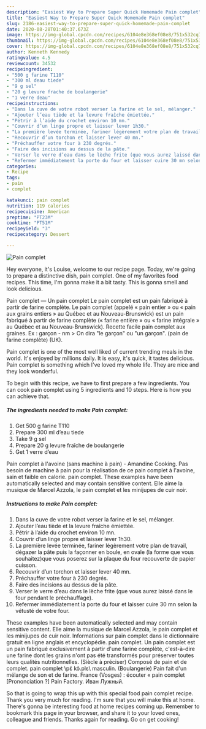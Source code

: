 ```yaml
---
description: "Easiest Way to Prepare Super Quick Homemade Pain complet"
title: "Easiest Way to Prepare Super Quick Homemade Pain complet"
slug: 2186-easiest-way-to-prepare-super-quick-homemade-pain-complet
date: 2020-08-28T01:40:37.673Z
image: https://img-global.cpcdn.com/recipes/6104e8e368ef08e8/751x532cq70/pain-complet-photo-principale-de-la-recette.jpg
thumbnail: https://img-global.cpcdn.com/recipes/6104e8e368ef08e8/751x532cq70/pain-complet-photo-principale-de-la-recette.jpg
cover: https://img-global.cpcdn.com/recipes/6104e8e368ef08e8/751x532cq70/pain-complet-photo-principale-de-la-recette.jpg
author: Kenneth Kennedy
ratingvalue: 4.5
reviewcount: 34532
recipeingredient:
- "500 g farine T110"
- "300 ml deau tiede"
- "9 g sel"
- "20 g levure frache de boulangerie"
- "1 verre deau"
recipeinstructions:
- "Dans la cuve de votre robot verser la farine et le sel, mélanger."
- "Ajouter l’eau tiède et la levure fraîche émiettée."
- "Pétrir à l’aide du crochet environ 10 mn."
- "Couvrir d’un linge propre et laisser lever 1h30."
- "La première levée terminée, fariner légèrement votre plan de travail, dégazer la pâte puis la façonner en boule, en ovale (la forme que vous souhaitez)que vous poserez sur la plaque du four recouverte de papier cuisson."
- "Recouvrir d’un torchon et laisser lever 40 mn."
- "Préchauffer votre four à 230 degrés."
- "Faire des incisions au dessus de la pâte."
- "Verser le verre d’eau dans le lèche frite (que vous aurez laissé dans le four pendant le préchauffage)."
- "Refermer immédiatement la porte du four et laisser cuire 30 mn selon la vétusté de votre four."
categories:
- Recipe
tags:
- pain
- complet

katakunci: pain complet 
nutrition: 119 calories
recipecuisine: American
preptime: "PT23M"
cooktime: "PT51M"
recipeyield: "3"
recipecategory: Dessert

---
```



![Pain complet](https://img-global.cpcdn.com/recipes/6104e8e368ef08e8/751x532cq70/pain-complet-photo-principale-de-la-recette.jpg)

Hey everyone, it's Louise, welcome to our recipe page. Today, we're going to prepare a distinctive dish, pain complet. One of my favorites food recipes. This time, I'm gonna make it a bit tasty. This is gonna smell and look delicious.

Pain complet — Un pain complet Le pain complet est un pain fabriqué à partir de farine complète. Le pain complet (appelé « pain entier » ou « pain aux grains entiers » au Québec et au Nouveau-Brunswick) est un pain fabriqué à partir de farine complète (« farine entière » ou « farine intégrale » au Québec et au Nouveau-Brunswick). Recette facile pain complet aux graines. Ex : garçon - nm &gt; On dira &#34;le garçon&#34; ou &#34;un garçon&#34;. (pain de farine complète) (UK).

Pain complet is one of the most well liked of current trending meals in the world. It's enjoyed by millions daily. It is easy, it's quick, it tastes delicious. Pain complet is something which I've loved my whole life. They are nice and they look wonderful.


To begin with this recipe, we have to first prepare a few ingredients. You can cook pain complet using 5 ingredients and 10 steps. Here is how you can achieve that.

<!--inarticleads1-->

##### The ingredients needed to make Pain complet:

1. Get 500 g farine T110
1. Prepare 300 ml d’eau tiede
1. Take 9 g sel
1. Prepare 20 g levure fraîche de boulangerie
1. Get 1 verre d’eau


Pain complet à l&#39;avoine (sans machine à pain) - Amandine Cooking. Pas besoin de machine à pain pour la réalisation de ce pain complet à l&#39;avoine, sain et faible en calorie. pain complet. These examples have been automatically selected and may contain sensitive content. Elle aime la musique de Marcel Azzola, le pain complet et les minijupes de cuir noir. 

<!--inarticleads2-->

##### Instructions to make Pain complet:

1. Dans la cuve de votre robot verser la farine et le sel, mélanger.
1. Ajouter l’eau tiède et la levure fraîche émiettée.
1. Pétrir à l’aide du crochet environ 10 mn.
1. Couvrir d’un linge propre et laisser lever 1h30.
1. La première levée terminée, fariner légèrement votre plan de travail, dégazer la pâte puis la façonner en boule, en ovale (la forme que vous souhaitez)que vous poserez sur la plaque du four recouverte de papier cuisson.
1. Recouvrir d’un torchon et laisser lever 40 mn.
1. Préchauffer votre four à 230 degrés.
1. Faire des incisions au dessus de la pâte.
1. Verser le verre d’eau dans le lèche frite (que vous aurez laissé dans le four pendant le préchauffage).
1. Refermer immédiatement la porte du four et laisser cuire 30 mn selon la vétusté de votre four.


These examples have been automatically selected and may contain sensitive content. Elle aime la musique de Marcel Azzola, le pain complet et les minijupes de cuir noir. Informations sur pain complet dans le dictionnaire gratuit en ligne anglais et encyclopédie. pain complet. Un pain complet est un pain fabriqué exclusivement à partir d&#39;une farine complète, c&#39;est-à-dire une farine dont les grains n&#39;ont pas été transformés pour préserver toutes leurs qualités nutritionnelles. (Siècle à préciser) Composé de pain et de complet. pain complet \pɛ̃ kɔ̃.plɛ\ masculin. (Boulangerie) Pain fait d&#39;un mélange de son et de farine. France (Vosges) : écouter « pain complet [Prononciation ?] Pain Factory. Иван Лужный. 

So that is going to wrap this up with this special food pain complet recipe. Thank you very much for reading. I'm sure that you will make this at home. There's gonna be interesting food at home recipes coming up. Remember to bookmark this page in your browser, and share it to your loved ones, colleague and friends. Thanks again for reading. Go on get cooking!
